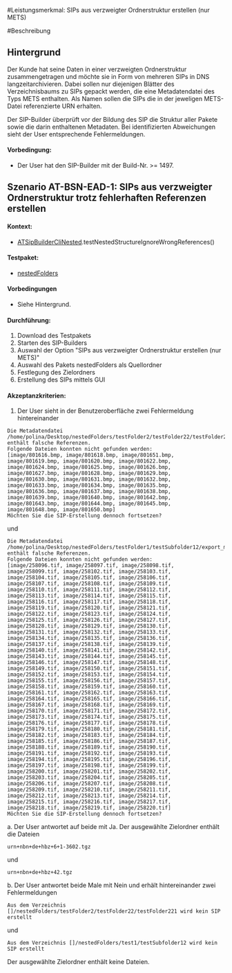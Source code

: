 #Leistungsmerkmal: SIPs aus verzweigter Ordnerstruktur erstellen (nur METS)

#Beschreibung

## Hintergrund

Der Kunde hat seine Daten in einer verzweigten Ordnerstruktur zusammengetragen und möchte sie in Form von mehreren SIPs in DNS langzeitarchivieren. Dabei sollen nur diejenigen Blätter des Verzeichnisbaums zu SIPs gepackt werden, die eine Metadatendatei des Typs METS enthalten. Als Namen sollen die SIPs die in der jeweligen METS-Datei referenzierte URN erhalten.

Der SIP-Builder überprüft vor der Bildung des SIP die Struktur aller Pakete sowie die darin enthaltenen Metadaten. Bei identifizierten Abweichungen sieht der User entsprechende Fehlermeldungen.

#### Vorbedingung:

* Der User hat den SIP-Builder mit der Build-Nr. >= 1497.

## Szenario AT-BSN-EAD-1:  SIPs aus verzweigter Ordnerstruktur trotz fehlerhaften Referenzen erstellen

#### Kontext:

* [ATSipBuilderCliNested](../test/java/de/uzk/hki/da/at/ATSipBuilderCliNested.java).testNestedStructureIgnoreWrongReferences()

#### Testpaket:   

* [nestedFolders](../test/resources/SIPFactoryTests/nestedFolders)

#### Vorbedingungen

* Siehe Hintergrund.

#### Durchführung:

1. Download des Testpakets
1. Starten des SIP-Builders
1. Auswahl der Option "SIPs aus verzweigter Ordnerstruktur erstellen (nur METS)"
1. Auswahl des Pakets nestedFolders als Quellordner
1. Festlegung des Zielordners
1. Erstellung des SIPs mittels GUI

#### Akzeptanzkriterien:

1. Der User sieht in der Benutzeroberfläche zwei Fehlermeldung hintereinander

```
Die Metadatendatei /home/polina/Desktop/nestedFolders/testFolder2/testFolder22/testFolder221/export_mets.xml enthält falsche Referenzen.
Folgende Dateien konnten nicht gefunden werden: 
[image/801616.bmp, image/801618.bmp, image/801651.bmp, image/801619.bmp, image/801620.bmp, image/801622.bmp, image/801624.bmp, image/801625.bmp, image/801626.bmp, image/801627.bmp, image/801628.bmp, image/801629.bmp, image/801630.bmp, image/801631.bmp, image/801632.bmp, image/801633.bmp, image/801634.bmp, image/801635.bmp, image/801636.bmp, image/801637.bmp, image/801638.bmp, image/801639.bmp, image/801640.bmp, image/801642.bmp, image/801643.bmp, image/801644.bmp, image/801645.bmp, image/801648.bmp, image/801650.bmp] 
Möchten Sie die SIP-Erstellung dennoch fortsetzen?
```

und

```
Die Metadatendatei /home/polina/Desktop/nestedFolders/testFolder1/testSubfolder12/export_mets.xml enthält falsche Referenzen.
Folgende Dateien konnten nicht gefunden werden: 
[image/258096.tif, image/258097.tif, image/258098.tif, image/258099.tif, image/258102.tif, image/258103.tif, image/258104.tif, image/258105.tif, image/258106.tif, image/258107.tif, image/258108.tif, image/258109.tif, image/258110.tif, image/258111.tif, image/258112.tif, image/258113.tif, image/258114.tif, image/258115.tif, image/258116.tif, image/258117.tif, image/258118.tif, image/258119.tif, image/258120.tif, image/258121.tif, image/258122.tif, image/258123.tif, image/258124.tif, image/258125.tif, image/258126.tif, image/258127.tif, image/258128.tif, image/258129.tif, image/258130.tif, image/258131.tif, image/258132.tif, image/258133.tif, image/258134.tif, image/258135.tif, image/258136.tif, image/258137.tif, image/258138.tif, image/258139.tif, image/258140.tif, image/258141.tif, image/258142.tif, image/258143.tif, image/258144.tif, image/258145.tif, image/258146.tif, image/258147.tif, image/258148.tif, image/258149.tif, image/258150.tif, image/258151.tif, image/258152.tif, image/258153.tif, image/258154.tif, image/258155.tif, image/258156.tif, image/258157.tif, image/258158.tif, image/258159.tif, image/258160.tif, image/258161.tif, image/258162.tif, image/258163.tif, image/258164.tif, image/258165.tif, image/258166.tif, image/258167.tif, image/258168.tif, image/258169.tif, image/258170.tif, image/258171.tif, image/258172.tif, image/258173.tif, image/258174.tif, image/258175.tif, image/258176.tif, image/258177.tif, image/258178.tif, image/258179.tif, image/258180.tif, image/258181.tif, image/258182.tif, image/258183.tif, image/258184.tif, image/258185.tif, image/258186.tif, image/258187.tif, image/258188.tif, image/258189.tif, image/258190.tif, image/258191.tif, image/258192.tif, image/258193.tif, image/258194.tif, image/258195.tif, image/258196.tif, image/258197.tif, image/258198.tif, image/258199.tif, image/258200.tif, image/258201.tif, image/258202.tif, image/258203.tif, image/258204.tif, image/258205.tif, image/258206.tif, image/258207.tif, image/258208.tif, image/258209.tif, image/258210.tif, image/258211.tif, image/258212.tif, image/258213.tif, image/258214.tif, image/258215.tif, image/258216.tif, image/258217.tif, image/258218.tif, image/258219.tif, image/258220.tif] 
Möchten Sie die SIP-Erstellung dennoch fortsetzen?
```


a. Der User antwortet auf beide mit Ja. Der ausgewählte Zielordner enthält die Dateien
```
urn+nbn+de+hbz+6+1-3602.tgz
```
und

``` 
urn+nbn+de+hbz+42.tgz
```

b. Der User antwortet beide Male mit Nein und erhält hintereinander zwei Fehlermeldungen

```
Aus dem Verzeichnis []/nestedFolders/testFolder2/testFolder22/testFolder221 wird kein SIP erstellt
```
und 

```
Aus dem Verzeichnis []/nestedFolders/test1/testSubfolder12 wird kein SIP erstellt
```

Der ausgewählte Zielordner enthält keine Dateien.
